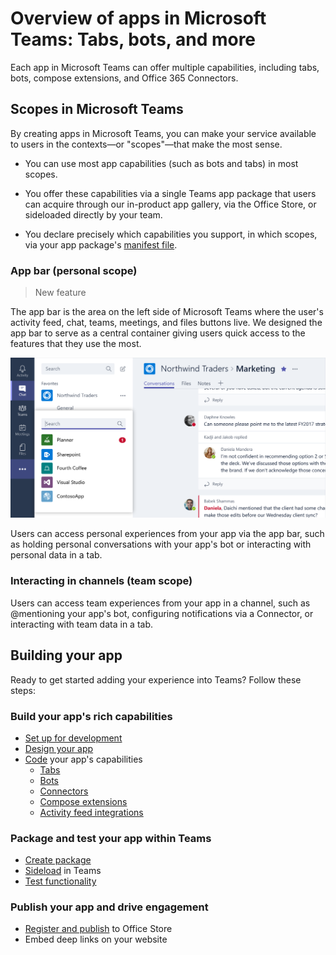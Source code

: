 # Overview of apps in Microsoft Teams: Tabs, bots, and more

Each app in Microsoft Teams can offer multiple capabilities, including tabs, bots, compose extensions, and Office 365 Connectors. 

## Scopes in Microsoft Teams

By creating apps in Microsoft Teams, you can make your service available to users in the contexts&mdash;or "scopes"&mdash;that make the most sense.

* You can use most app capabilities (such as bots and tabs) in most scopes. 

* You offer these capabilities via a single Teams app package that users can acquire through our in-product app gallery, via the Office Store, or sideloaded directly by your team.

* You declare precisely which capabilities you support, in which scopes, via your app package's [manifest file](schema.md).

### App bar (personal scope)

>New feature

The app bar is the area on the left side of Microsoft Teams where the user's activity feed, chat, teams, meetings, and files buttons live. We designed the app bar to serve as a central container giving users quick access to the features that they use the most.

![Microsoft Teams apps bar](images/appbar_apps_flyout.png)

Users can access personal experiences from your app via the app bar, such as holding personal conversations with your app's bot or interacting with personal data in a tab.

<!-- TODO screenshot of personal UIs bot and tab  -->

### Interacting in channels (team scope)

Users can access team experiences from your app in a channel, such as @mentioning your app's bot, configuring notifications via a Connector, or interacting with team data in a tab.  

<!-- TODO screenshot of team UIs, bot and tab -->

## Building your app

Ready to get started adding your experience into Teams? Follow these steps:

### Build your app's rich capabilities

* [Set up for development](setup.md)
* [Design your app](design.md)
* [Code](code.md) your app's capabilities
  * [Tabs](tabs.md)
  * [Bots](bots.md)
  * [Connectors](connectors.md)
  * [Compose extensions](composeextensions.md)
  * [Activity feed integrations](activityfeed.md)

### Package and test your app within Teams

* [Create package](createpackage.md)
* [Sideload](sideload.md) in Teams
* [Test functionality](debugging.md)

### Publish your app and drive engagement

* [Register and publish](submission.md) to Office Store
* Embed deep links on your website
